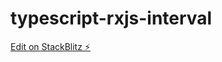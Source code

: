 # typescript-rxjs-interval

[Edit on StackBlitz ⚡️](https://stackblitz.com/edit/typescript-rxjs-interval)